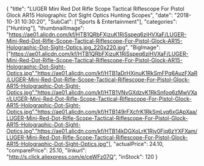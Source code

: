{
	"title": "LUGER Mini Red Dot Rifle Scope Tactical Riflescope For Pistol Glock AR15 Holographic Dot Sight Optics Hunting Scopes",
	"date": "2018-10-31 10:30:20",
	"SubCat": ["Sports & Entertainment"],
	"categories": ["Hunting"],
	"thumbnailImage": "https://ae01.alicdn.com/kf/HTB1QRbFXjzuK1RjSspeq6ziHVXaF/LUGER-Mini-Red-Dot-Rifle-Scope-Tactical-Riflescope-For-Pistol-Glock-AR15-Holographic-Dot-Sight-Optics.jpg_220x220.jpg",
	"BigImage": ["https://ae01.alicdn.com/kf/HTB1QRbFXjzuK1RjSspeq6ziHVXaF/LUGER-Mini-Red-Dot-Rifle-Scope-Tactical-Riflescope-For-Pistol-Glock-AR15-Holographic-Dot-Sight-Optics.jpg","https://ae01.alicdn.com/kf/HTB1aDrHXjnuK1RkSmFPq6AuzFXaR/LUGER-Mini-Red-Dot-Rifle-Scope-Tactical-Riflescope-For-Pistol-Glock-AR15-Holographic-Dot-Sight-Optics.jpg","https://ae01.alicdn.com/kf/HTB1VNvGXdzvK1RkSnfoq6zMwVXar/LUGER-Mini-Red-Dot-Rifle-Scope-Tactical-Riflescope-For-Pistol-Glock-AR15-Holographic-Dot-Sight-Optics.jpg","https://ae01.alicdn.com/kf/HTB149rFXcfrK1RkSmLyq6xGApXaa/LUGER-Mini-Red-Dot-Rifle-Scope-Tactical-Riflescope-For-Pistol-Glock-AR15-Holographic-Dot-Sight-Optics.jpg","https://ae01.alicdn.com/kf/HTB14kDGXoLrK1Rjy0Fjq6zYXFXam/LUGER-Mini-Red-Dot-Rifle-Scope-Tactical-Riflescope-For-Pistol-Glock-AR15-Holographic-Dot-Sight-Optics.jpg"],
	"actualPrice": 24.10,
	"comparePrice": 25.10,
	"linkurl": "http://s.click.aliexpress.com/e/ceWFz07Q",
	"inStock": 120
}
